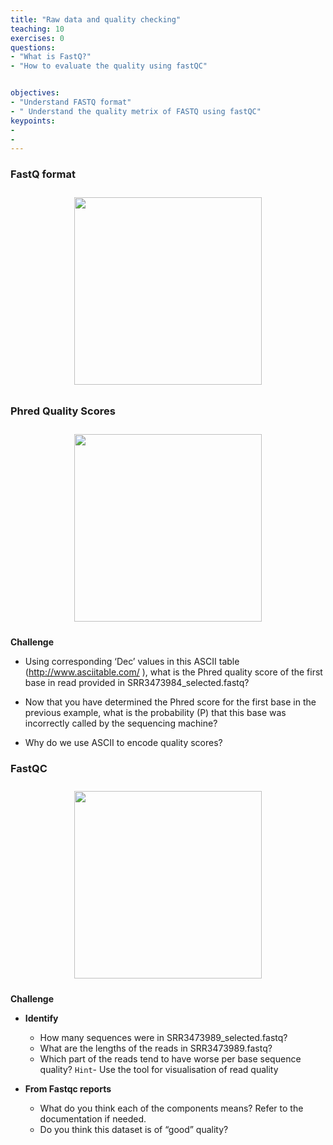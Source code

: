 ```yaml
---
title: "Raw data and quality checking"
teaching: 10
exercises: 0
questions:
- "What is FastQ?"
- "How to evaluate the quality using fastQC"


objectives:
- "Understand FASTQ format"
- " Understand the quality metrix of FASTQ using fastQC"
keypoints:
- 
- 
---
```


### FastQ format
<p align="center">
  <img src="{{ page.root }}/fig/fastq_format.png" style="margin:10px;height:300px"/>
</p>

### Phred Quality Scores

<p align="center">
  <img src="{{ page.root }}/fig/Phred_quality.png" style="margin:10px;height:300px"/>
</p>

__Challenge__

- Using corresponding ‘Dec’ values in this ASCII table (http://www.asciitable.com/ ), what is the Phred quality score of the first base in read provided in SRR3473984_selected.fastq?

- Now that you have determined the Phred score for the first base in the previous example, what is the probability (P) that this base was incorrectly called by the sequencing machine?

- Why do we use ASCII to encode quality scores?

### FastQC
<p align="center">
  <img src="{{ page.root }}/fig/fastqQC.png" style="margin:10px;height:300px"/>
</p>




__Challenge__
- __Identify__
  - How many sequences were in SRR3473989_selected.fastq?
  - What are the lengths of the reads in SRR3473989.fastq?
  - Which part of the reads tend to have worse per base sequence quality? `Hint`- Use the tool for visualisation of read quality 

- __From Fastqc reports__
  - What do you think each of the components means? Refer to the documentation if needed.
  - Do you think this dataset is of “good” quality? 


